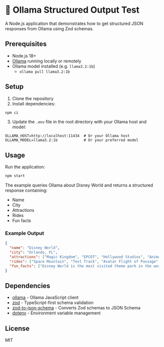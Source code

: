 # 🥼 Ollama Structured Output Test

A Node.js application that demonstrates how to get structured JSON responses from Ollama using Zod schemas.

## Prerequisites

- Node.js 18+
- [Ollama](https://ollama.ai/) running locally or remotely
- Ollama model installed (e.g. `llama3.2:1b`)
  - `ollama pull llama3.2:1b`

## Setup

1. Clone the repository
2. Install dependencies: 

```bash
npm ci
```

3. Update the `.env` file in the root directory with your Ollama host and model:

```env
OLLAMA_HOST=http://localhost:11434  # Or your Ollama host
OLLAMA_MODEL=llama3.2:1b            # Or your preferred model
```

## Usage

Run the application:
```bash
npm start
```

The example queries Ollama about Disney World and returns a structured response containing:
- Name
- City
- Attractions
- Rides
- Fun facts

### Example Output

```json
{
  "name": "Disney World",
  "city": "Orlando, FL",
  "attractions": ["Magic Kingdom", "EPCOT", "Hollywood Studios", "Animal Kingdom"],
  "rides": ["Space Mountain", "Test Track", "Avatar Flight of Passage", "Kilimanjaro Safaris"],
  "fun_facts": ["Disney World is the most visited theme park in the world.", "The Magic Kingdom is the most popular park at Disney World."]
}
```

## Dependencies

- [ollama](https://github.com/ollama/ollama-js) - Ollama JavaScript client
- [zod](https://github.com/colinhacks/zod) - TypeScript-first schema validation
- [zod-to-json-schema](https://github.com/StefanTerdell/zod-to-json-schema) - Converts Zod schemas to JSON Schema
- [dotenv](https://github.com/motdotla/dotenv) - Environment variable management

## License

MIT


